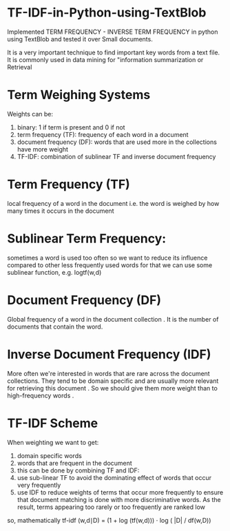 # TF-IDF-in-Python-using-TextBlob
Implemented TERM FREQUENCY - INVERSE TERM FREQUENCY in python using TextBlob and tested it over Small documents. 

It is a very important technique to find important key words from a text file. It is commonly used in data mining for "information summarization or Retrieval

# Term Weighing Systems
Weights can be:

1. binary: 1 if term is present and 0 if not
2. term frequency (TF): frequency of each word in a document
3. document frequency (DF): words that are used more in the collections have more weight
4. TF-IDF: combination of sublinear TF and inverse document frequency

# Term Frequency (TF)
local frequency of a word in the document i.e. the word is weighed by how many times it occurs in the document

# Sublinear Term Frequency: 
sometimes a word is used too often so we want to reduce its influence compared to other less frequently used words for that we can use some sublinear function, e.g. logtf(w,d) 

# Document Frequency (DF)
Global frequency of a word in the document collection . It is the number of documents that contain the word.

# Inverse Document Frequency (IDF)
More often we're interested in words that are rare across the document collections. They tend to be domain specific and are usually more relevant for retrieving this document . So we should give them more weight than to high-frequency words .

# TF-IDF Scheme
When weighting we want to get:
1. domain specific words
2. words that are frequent in the document
3. this can be done by combining TF and IDF:
4. use sub-linear TF to avoid the dominating effect of words that occur very frequently
5. use IDF to reduce weights of terms that occur more frequently to ensure that document matching is done with more discriminative words. As the result, terms appearing too rarely or too frequently are ranked low


so, mathematically
                              tf-idf (w,d∣D) = (1 + log (tf(w,d))) ⋅ log ( |D| / df(w,D))





